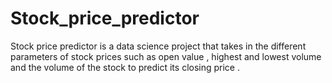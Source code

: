 # Stock_price_predictor
Stock price predictor is a data science project that takes in the different parameters of stock prices such as open value , highest and lowest volume and the volume of the stock to predict its closing price . 
